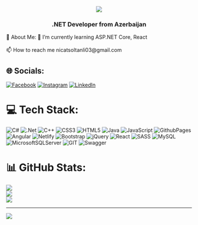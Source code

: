 <h1 align="center">
    <img src="https://readme-typing-svg.herokuapp.com/?font=Righteous&size=35&center=true&vCenter=true&width=500&height=70&duration=4000&lines=Hi+There!+👋;+I'm+Nijat+Soltanov!;" />
</h1>
<h3 align="center">.NET Developer from Azerbaijan</h3>
💫 About Me:
🌱 I’m currently learning ASP.NET Core, React<br><br>
📫 How to reach me nicatsoltanli03@gmail.com


## 🌐 Socials:
[![Facebook](https://img.shields.io/badge/Facebook-%231877F2.svg?logo=Facebook&logoColor=white)](https://facebook.com/nicat.soltanov.940) [![Instagram](https://img.shields.io/badge/Instagram-%23E4405F.svg?logo=Instagram&logoColor=white)](https://instagram.com/nijatsoltanov_) [![LinkedIn](https://img.shields.io/badge/LinkedIn-%230077B5.svg?logo=linkedin&logoColor=white)](https://linkedin.com/in/nijat-soltanov) 

# 💻 Tech Stack:
![C#](https://img.shields.io/badge/c%23-%23239120.svg?style=for-the-badge&logo=c-sharp&logoColor=white) ![.Net](https://img.shields.io/badge/.NET-5C2D91?style=for-the-badge&logo=.net&logoColor=white)  ![C++](https://img.shields.io/badge/c++-%2300599C.svg?style=for-the-badge&logo=c%2B%2B&logoColor=white) ![CSS3](https://img.shields.io/badge/css3-%231572B6.svg?style=for-the-badge&logo=css3&logoColor=white) ![HTML5](https://img.shields.io/badge/html5-%23E34F26.svg?style=for-the-badge&logo=html5&logoColor=white) ![Java](https://img.shields.io/badge/java-%23ED8B00.svg?style=for-the-badge&logo=openjdk&logoColor=white) ![JavaScript](https://img.shields.io/badge/javascript-%23323330.svg?style=for-the-badge&logo=javascript&logoColor=%23F7DF1E) ![GithubPages](https://img.shields.io/badge/github%20pages-121013?style=for-the-badge&logo=github&logoColor=white)![Angular](https://img.shields.io/badge/angular-%23000000.svg?style=for-the-badge&logo=angular&logoColor=red) ![Netlify](https://img.shields.io/badge/netlify-%23000000.svg?style=for-the-badge&logo=netlify&logoColor=#00C7B7) ![Bootstrap](https://img.shields.io/badge/bootstrap-%238511FA.svg?style=for-the-badge&logo=bootstrap&logoColor=white) ![jQuery](https://img.shields.io/badge/jquery-%230769AD.svg?style=for-the-badge&logo=jquery&logoColor=white) ![React](https://img.shields.io/badge/react-%2320232a.svg?style=for-the-badge&logo=react&logoColor=%2361DAFB) ![SASS](https://img.shields.io/badge/SASS-hotpink.svg?style=for-the-badge&logo=SASS&logoColor=white) ![MySQL](https://img.shields.io/badge/mysql-%2300000f.svg?style=for-the-badge&logo=mysql&logoColor=white) ![MicrosoftSQLServer](https://img.shields.io/badge/Microsoft%20SQL%20Server-CC2927?style=for-the-badge&logo=microsoft%20sql%20server&logoColor=white) ![GIT](https://img.shields.io/badge/Git-fc6d26?style=for-the-badge&logo=git&logoColor=white) ![Swagger](https://img.shields.io/badge/-Swagger-%23Clojure?style=for-the-badge&logo=swagger&logoColor=white)
# 📊 GitHub Stats:
![](https://github-readme-stats.vercel.app/api?username=nijatS&theme=dark&hide_border=false&include_all_commits=false&count_private=true)<br/>
![](https://github-readme-streak-stats.herokuapp.com/?user=nijatS&theme=dark&hide_border=false)<br/>
![](https://github-readme-stats.vercel.app/api/top-langs/?username=nijatS&theme=dark&hide_border=false&include_all_commits=false&count_private=true&layout=compact)

---
[![](https://visitcount.itsvg.in/api?id=nijatS&icon=0&color=0)](https://visitcount.itsvg.in)

<!-- Proudly created with GPRM ( https://gprm.itsvg.in ) -->
